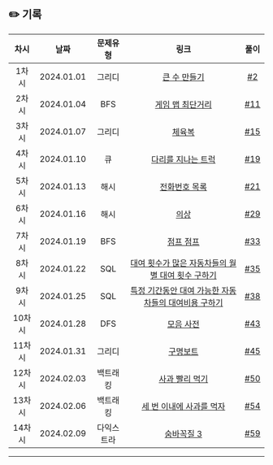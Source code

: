 ## ✏️ 기록   

| 차시 |    날짜    | 문제유형 | 링크 |                                  풀이                                   |
|:----:|:---------:|:----:|:-----:|:---------------------------------------------------------------------:|
| 1차시 | 2024.01.01 |  그리디  | <a href="https://school.programmers.co.kr/learn/courses/30/lessons/42883">큰 수 만들기</a>   | [#2](https://github.com/AlgoLeadMe/AlgoLeadMe-4/pull/2) |
| 2차시 | 2024.01.04 |  BFS  | <a href="https://school.programmers.co.kr/learn/courses/30/lessons/1844">게임 맵 최단거리</a>   | [#11](https://github.com/AlgoLeadMe/AlgoLeadMe-4/pull/11) |
| 3차시 | 2024.01.07 |  그리디  | <a href="https://school.programmers.co.kr/learn/courses/30/lessons/42862">체육복</a>   | [#15](https://github.com/AlgoLeadMe/AlgoLeadMe-4/pull/15) |
| 4차시 | 2024.01.10 |  큐  | <a href="https://school.programmers.co.kr/learn/courses/30/lessons/42583">다리를 지나는 트럭</a>   | [#19](https://github.com/AlgoLeadMe/AlgoLeadMe-4/pull/19) |
| 5차시 | 2024.01.13 |  해시  | <a href="https://school.programmers.co.kr/learn/courses/30/lessons/42577">전화번호 목록</a>   | [#21](https://github.com/AlgoLeadMe/AlgoLeadMe-4/pull/21) |
| 6차시 | 2024.01.16 |  해시  | <a href="https://school.programmers.co.kr/learn/courses/30/lessons/42578">의상</a>   | [#29](https://github.com/AlgoLeadMe/AlgoLeadMe-4/pull/29) |
| 7차시 | 2024.01.19 |  BFS  | <a href="https://www.acmicpc.net/problem/14248">점프 점프</a>   | [#33](https://github.com/AlgoLeadMe/AlgoLeadMe-4/pull/33) |
| 8차시 | 2024.01.22 |  SQL  | <a href="https://school.programmers.co.kr/learn/courses/30/lessons/151139">대여 횟수가 많은 자동차들의 월별 대여 횟수 구하기</a>   | [#35](https://github.com/AlgoLeadMe/AlgoLeadMe-4/pull/35) |
| 9차시 | 2024.01.25 |  SQL  | <a href="https://school.programmers.co.kr/learn/courses/30/lessons/157339">특정 기간동안 대여 가능한 자동차들의 대여비용 구하기</a>   | [#38](https://github.com/AlgoLeadMe/AlgoLeadMe-4/pull/38) |
| 10차시 | 2024.01.28 |  DFS  | <a href="https://school.programmers.co.kr/learn/courses/30/lessons/84512">모음 사전</a>   | [#43](https://github.com/AlgoLeadMe/AlgoLeadMe-4/pull/43) |
| 11차시 | 2024.01.31 |  그리디  | <a href="https://school.programmers.co.kr/learn/courses/30/lessons/42885">구명보트</a>   | [#45](https://github.com/AlgoLeadMe/AlgoLeadMe-4/pull/45) |
| 12차시 | 2024.02.03 |  백트래킹  | <a href="https://www.acmicpc.net/problem/26170">사과 빨리 먹기</a>   | [#50](https://github.com/AlgoLeadMe/AlgoLeadMe-4/pull/50) |
| 13차시 | 2024.02.06 |  백트래킹  | <a href="https://www.acmicpc.net/problem/26169">세 번 이내에 사과를 먹자</a>   | [#54](https://github.com/AlgoLeadMe/AlgoLeadMe-4/pull/54) |
| 14차시 | 2024.02.09 |  다익스트라  | <a href="https://www.acmicpc.net/problem/13549">숨바꼭질 3</a>   | [#59](https://github.com/AlgoLeadMe/AlgoLeadMe-4/pull/59) |


---

